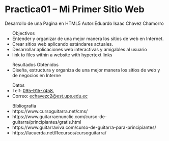 # Practica01 – Mi Primer Sitio Web
 Desarrollo de una Pagina en HTML5
 Autor:Eduardo Isaac Chavez Chamorro
 

<ul>Objectivos
  <li> Entender y organizar de una mejor manera los sitios de web en Internet.</li>
  <li> Crear sitios web aplicando estándares actuales. </li>
  <li> Desarrollar aplicaciones web interactivas y amigables al usuario</li>
  <li> link to files within a website with hypertext links</li>
 </ul>
 
 <ul>Resultados Obtenidos
  <li>Diseña, estructura y organiza de una mejor manera los sitios de web y de negocios en Interne
 </ul>
<ul>Datos
  <li>Telf: <a href="tel:0959157458">095-915-7458.</a></li>
  <li> Correo: <a href="mailto:echavezc2@est.ups.edu.ec">echavezc2@est.ups.edu.ec</a></li>
</ul>

<ul>Bibliografia
 <li>https://www.cursoguitarra.net/cms/</li>
 <li>https://www.guitarraenunclic.com/curso-de-guitarra/principiantes/gratis.html</li>
 <li>https://www.guitarraviva.com/curso-de-guitarra-para-principiantes/</li>
 <li>https://lacuerda.net/Recursos/cursoguitarra/</li>
 </ul>
